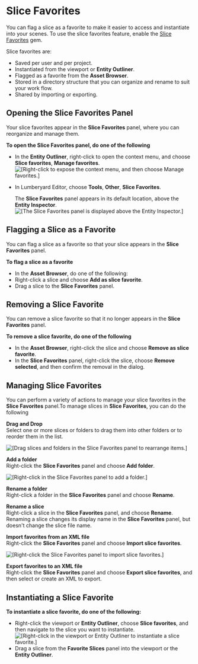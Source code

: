 # Slice Favorites<a name="component-slice-favorites"></a>

You can flag a slice as a favorite to make it easier to access and instantiate into your scenes\. To use the slice favorites feature, enable the [Slice Favorites](gems-system-gem-slice-favorites.md) gem\.

Slice favorites are:
+ Saved per user and per project\.
+ Instantiated from the viewport or **Entity Outliner**\.
+ Flagged as a favorite from the **Asset Browser**\.
+ Stored in a directory structure that you can organize and rename to suit your work flow\.
+ Shared by importing or exporting\.

## Opening the Slice Favorites Panel<a name="slice-favorites-panel"></a>

Your slice favorites appear in the **Slice Favorites** panel, where you can reorganize and manage them\.

**To open the **Slice Favorites** panel, do one of the following**
+ In the **Entity Outliner**, right\-click to open the context menu, and choose **Slice favorites**, **Manage favorites**\.  
![\[Right-click to expose the context menu, and then choose Manage favorites.\]](http://docs.aws.amazon.com/lumberyard/latest/userguide/images/component/component-slice-favorites-panel.png)
+ In Lumberyard Editor, choose **Tools**, **Other**, **Slice Favorites**\.

  The **Slice Favorites** panel appears in its default location, above the **Entity Inspector**\.  
![\[The Slice Favorites panel is displayed above the Entity Inspector.\]](http://docs.aws.amazon.com/lumberyard/latest/userguide/images/component/component-slice-favorites-panel2.png)

## Flagging a Slice as a Favorite<a name="flagging-slice-as-favorite"></a>

You can flag a slice as a favorite so that your slice appears in the **Slice Favorites** panel\.

**To flag a slice as a favorite**
+ In the **Asset Browser**, do one of the following:
+ Right\-click a slice and choose **Add as slice favorite**\.
+ Drag a slice to the **Slice Favorites** panel\.

## Removing a Slice Favorite<a name="removing-slice-favorite"></a>

You can remove a slice favorite so that it no longer appears in the **Slice Favorites** panel\.

**To remove a slice favorite, do one of the following**
+ In the **Asset Browser**, right\-click the slice and choose **Remove as slice favorite**\.
+ In the **Slice Favorites** panel, right\-click the slice, choose **Remove selected**, and then confirm the removal in the dialog\.

## Managing Slice Favorites<a name="managing-slice-favorites"></a>

You can perform a variety of actions to manage your slice favorites in the **Slice Favorites** panel\.To manage slices in **Slice Favorites**, you can do the following

**Drag and Drop**  
Select one or more slices or folders to drag them into other folders or to reorder them in the list\.  

![\[Drag slices and folders in the Slice Favorites panel to rearrange items.\]](http://docs.aws.amazon.com/lumberyard/latest/userguide/images/shared-component-slices-favorites-animated.gif)

**Add a folder**  
Right\-click the **Slice Favorites** panel and choose **Add folder**\.  

![\[Right-click in the Slice Favorites panel to add a folder.\]](http://docs.aws.amazon.com/lumberyard/latest/userguide/images/component/component-slice-favorites-add-folder.png)

**Rename a folder**  
Right\-click a folder in the **Slice Favorites** panel and choose **Rename**\.

**Rename a slice**  
Right\-click a slice in the **Slice Favorites** panel, and choose **Rename**\.  
Renaming a slice changes its display name in the **Slice Favorites** panel, but doesn't change the slice file name\.

**Import favorites from an XML file**  
Right\-click the **Slice Favorites** panel and choose **Import slice favorites**\.  

![\[Right-click the Slice Favorites panel to import slice favorites.\]](http://docs.aws.amazon.com/lumberyard/latest/userguide/images/component/component-slice-favorites-import-export.png)

**Export favorites to an XML file**  
Right\-click the **Slice Favorites** panel and choose **Export slice favorites**, and then select or create an XML to export\.

## Instantiating a Slice Favorite<a name="instantiating-slice-favorites"></a>

**To instantiate a slice favorite, do one of the following:**
+ Right\-click the viewport or **Entity Outliner**, choose **Slice favorites**, and then navigate to the slice you want to instantiate\.  
![\[Right-click in the viewport or Entity Outliner to instantiate a slice favorite.\]](http://docs.aws.amazon.com/lumberyard/latest/userguide/images/component/component-slice-favorites-instantiate.png)
+ Drag a slice from the **Favorite Slices** panel into the viewport or the **Entity Outliner**\.